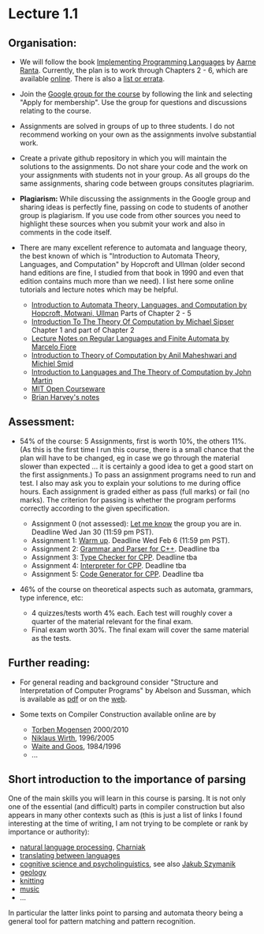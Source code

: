 # Lecture 1.1

## Organisation:

- We will follow the book [Implementing Programming Languages](http://www.grammaticalframework.org/ipl-book/) by [Aarne Ranta](http://www.cse.chalmers.se/~aarne/). Currently, the plan is to work through Chapters 2 - 6, which are available [online](http://www.cse.chalmers.se/edu/year/2012/course/DAT150/lectures/plt-book.pdf).  There is also a [list or errata](https://github.com/andreasabel/plt-errata). 

- Join the [Google group for the course](https://groups.google.com/forum/#!forum/chapman-compiler-construction-2019) by following the link and selecting "Apply for membership". Use the group for questions and discussions relating to the course. 

- Assignments are solved in groups of up to three students. I do not recommend working on your own as the assignments involve substantial work. 

- Create a private github repository in which you will maintain the solutions to the assignments. Do not share your code and the work on your assignments with students not in your group. As all groups do the same assignments, sharing code between groups consitutes plagriarim.

- **Plagiarism:** While discussing the assignments in the Google group and sharing ideas is perfectly fine, passing on code to students of another group is plagiarism. If you use code from other sources you need to highlight these sources when you submit your work and also in comments in the code itself. 

- There are many excellent reference to automata and language theory, the best known of which is "Introduction to Automata Theory, Languages, and Computation" by Hopcroft and Ullman (older second hand editions are fine, I studied from that book in 1990 and even that edition contains much more than we need). I list here some online tutorials and lecture notes which may be helpful.
  - [Introduction to Automata Theory, Languages, and Computation by Hopcroft, Motwani, Ullman]( https://mcdtu.files.wordpress.com/2017/03/introduction-to-automata-theory.pdf) Parts of Chapter 2 - 5  
  - [Introduction To The Theory Of Computation by Michael Sipser]( http://fuuu.be/polytech/INFOF408/Introduction-To-The-Theory-Of-Computation-Michael-Sipser.pdf)  Chapter 1 and part of Chapter 2  
  - [Lecture Notes on Regular Languages and Finite Automata by Marcelo Fiore](https://www.cl.cam.ac.uk/teaching/1011/RLFA/LectureNotes.pdf)  
  - [Introduction to Theory of Computation by Anil Maheshwari and Michiel Smid](https://cglab.ca/~michiel/TheoryOfComputation/TheoryOfComputation.pdf)
  - [Introduction to Languages and The Theory of Computation by John Martin](http://techmela.ucoz.com/_ld/0/22_Introduction_to.pdf)
  - [MIT Open Courseware](https://ocw.mit.edu/courses/electrical-engineering-and-computer-science/6-045j-automata-computability-and-complexity-spring-2011/lecture-notes/)
  - [Brian Harvey's notes](https://people.eecs.berkeley.edu/~bh/pdf/v3ch01.pdf)
 
  
## Assessment:

- 54% of the course: 5 Assignments, first is worth 10%, the others 11%. (As this is the first time I run this course, there is a small chance that the plan will have to be changed, eg in case we go through the material slower than expected ... it is certainly a good idea to get a good start on the first assignments.) To pass an assignment programs need to run and test. I also may ask you to explain your solutions to me during office hours. Each assignment is graded either as pass (full marks) or fail (no marks). The criterion for passing is whether the program performs correctly according to the given specification.
  - Assignment 0 (not assessed): [Let me know](mailto:akurz@chapman.edu?subject=Compiler%20Construction,%20Groups) the group you are in. Deadline Wed Jan 30 (11:59 pm PST).
  - Assignment 1: [Warm up](https://hackmd.io/s/HyaDeaXzN#). Deadline Wed Feb 6 (11:59 pm PST). 
  - Assignment 2: [Grammar and Parser for C++](http://www.grammaticalframework.org/ipl-book/assignments/assignment1/assignment1.html). Deadline tba
  - Assignment 3: [Type Checker for CPP](http://www.grammaticalframework.org/ipl-book/assignments/assignment2/assignment2.html).  Deadline  tba  
  - Assignment 4: [Interpreter for CPP](http://www.grammaticalframework.org/ipl-book/assignments/assignment3/assignment3.html).  Deadline  tba  
  - Assignment 5: [Code Generator for CPP](http://www.grammaticalframework.org/ipl-book/assignments/assignment4/assignment4.html).  Deadline  tba  

- 46% of the course on theoretical aspects such as automata, grammars, type inference, etc: 
  - 4 quizzes/tests worth 4% each. Each test will roughly cover a quarter of the material relevant for the final exam.
  - Final exam worth 30%. The final exam will cover the same material as the tests.

## Further reading:

- For general reading and background consider "Structure and Interpretation 
of Computer Programs" by Abelson and Sussman, which is available as [pdf](https://web.mit.edu/alexmv/6.037/sicp.pdf) or on the [web](http://mitpress.mit.edu/sites/default/files/sicp/full-text/book/book-Z-H-1.html#titlepage).

- Some texts on Compiler Construction available online are by
  - [Torben Mogensen](http://hjemmesider.diku.dk/~torbenm/Basics/) 2000/2010
  - [Niklaus Wirth](http://www.ethoberon.ethz.ch/WirthPubl/CBEAll.pdf), 1996/2005
  - [Waite and Goos](https://www.cs.cmu.edu/~aplatzer/course/Compilers/waitegoos.pdf), 1984/1996
  - ...

## Short introduction to the importance of parsing

One of the main skills you will learn in this course is parsing. It is not only one of the essential (and difficult) parts in compiler construction but also appears in many other contexts such as (this is just a list of links I found interesting at the time of writing, I am not trying to be complete or rank by importance or authority):
- [natural language processing](https://nlp.stanford.edu/software/lex-parser.shtml), [Charniak](https://www.aaai.org/ojs/index.php/aimagazine/article/viewFile/1320/1221)
- [translating between languages](https://www.grammaticalframework.org/)
- [cognitive science and psycholinguistics](https://dl.acm.org/ft_gateway.cfm?id=1697283&ftid=740323&dwn=1&CFID=46563369&CFTOKEN=6c231f65c04a5d4b-BEC94DA1-0566-3330-88B6AA7DA1DCC514), see also [Jakub Szymanik](http://www.jakubszymanik.com/)
- [geology](https://pubs.usgs.gov/ds/2006/146/htmldocs/process.htm)
- [knitting](http://alliejon.es/blog/2014/03/24/adding-syntax-highlighting-to-knitting-patterns/)
- [music](https://link.springer.com/chapter/10.1007%2F3-540-45722-4_3)
- ...

In particular the latter links point to parsing and automata theory being a general tool for pattern matching and pattern recognition.
